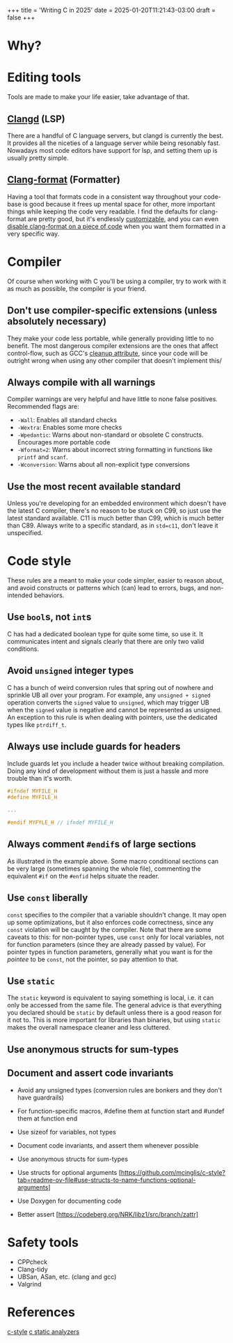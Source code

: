 +++
title = 'Writing C in 2025'
date = 2025-01-20T11:21:43-03:00
draft = false
+++

# Why?


# Editing tools

Tools are made to make your life easier, take advantage of that.

## [Clangd](https://clangd.llvm.org/) (LSP)

There are a handful of C language servers, but clangd is currently the best. It provides all the niceties of a language server while being resonably fast. Nowadays most code editors have support for lsp, and setting them up is usually pretty simple.

## [Clang-format](https://clang.llvm.org/docs/ClangFormat.html) (Formatter)

Having a tool that formats code in a consistent way throughout your code-base is good because it frees up mental space for other, more important things while keeping the code very readable. I find the defaults for clang-format are pretty good, but it's endlessly [customizable](https://clang.llvm.org/docs/ClangFormatStyleOptions.html), and you can even [disable clang-format on a piece of code](https://clang.llvm.org/docs/ClangFormatStyleOptions.html#disabling-formatting-on-a-piece-of-code) when you want them formatted in a very specific way.

# Compiler

Of course when working with C you'll be using a compiler, try to work with it as much as possible, the compiler is your friend.

## Don't use compiler-specific extensions (unless absolutely necessary)

They make your code less portable, while generally providing little to no benefit. The most dangerous compiler extensions are the ones that affect control-flow, such as GCC's [cleanup attribute](https://gcc.gnu.org/onlinedocs/gcc/Common-Variable-Attributes.html#index-cleanup-variable-attribute), since your code will be outright wrong when using any other compiler that doesn't implement this/

## Always compile with all warnings

Compiler warnings are very helpful and have little to none false positives. Recommended flags are:

- `-Wall`: Enables all standard checks
- `-Wextra`: Enables some more checks
- `-Wpedantic`: Warns about non-standard or obsolete C constructs. Encourages more portable code
- `-Wformat=2`: Warns about incorrect string formatting in functions like `printf` and `scanf`.
- `-Wconversion`: Warns about all non-explicit type conversions

## Use the most recent available standard

Unless you're developing for an embedded environment which doesn't have the latest C compiler, there's no reason to be stuck on C99, so just use the latest standard available. C11 is much better than C99, which is much better than C89. Always write to a specific standard, as in `std=c11`, don't leave it unspecified.
# Code style

These rules are a meant to make your code simpler, easier to reason about, and avoid constructs or patterns which (can) lead to errors, bugs, and non-intended behaviors.

## Use `bool`s, not `int`s

C has had a dedicated boolean type for quite some time, so use it. It communicates intent and signals clearly that there are only two valid conditions.

## Avoid `unsigned` integer types

C has a bunch of weird conversion rules that spring out of nowhere and sprinkle UB all over your program. For example, any `unsigned + signed` operation converts the `signed` value to `unsigned`, which may trigger UB when the `signed` value is negative and cannot be represented as unsigned. An exception to this rule is when dealing with pointers, use the dedicated types like `ptrdiff_t`.
## Always use include guards for headers

Include guards let you include a header twice without breaking compilation. Doing any kind of development without them is just a hassle and more trouble than it's worth.

```c
#ifndef MYFILE_H
#define MYFILE_H

...

#endif MYFYLE_H // ifndef MYFILE_H
```

## Always comment `#endif`s of large sections

As illustrated in the example above. Some macro conditional sections can be very large (sometimes spanning the whole file), commenting the equivalent `#if` on the `#enfid` helps situate the reader.

## Use `const` liberally

`const` specifies to the compiler that a variable shouldn't change. It may open up some optimizations, but it also enforces code correctness, since any `const` violation will be caught by the compiler. Note that there are some caveats to this: for non-pointer types, use `const` only for local variables, not for function parameters (since they are already passed by value). For pointer types in function parameters, generally what you want is for the *pointee* to be `const`, not the pointer, so pay attention to that.

## Use `static`

The `static` keyword is equivalent to saying something is local, i.e. it can only be accessed from the same file. The general advice is that everything you declared should be `static` by default unless there is a good reason for it not to. This is more important for libraries than binaries, but using `static` makes the overall namespace cleaner and less cluttered.

## Use anonymous structs for sum-types

## Document and assert code invariants

- Avoid any unsigned types (conversion rules are bonkers and they don't have guardrails)
- For function-specific macros, #define them at function start and #undef them at function end
- Use sizeof for variables, not types
- Document code invariants, and assert them whenever possible
- Use anonymous structs for sum-types
- Use structs for optional arguments [https://github.com/mcinglis/c-style?tab=readme-ov-file#use-structs-to-name-functions-optional-arguments]


- Use Doxygen for documenting code
- Better assert [https://codeberg.org/NRK/libz1/src/branch/zattr]

# Safety tools

- CPPcheck
- Clang-tidy
- UBSan, ASan, etc. (clang and gcc)
- Valgrind

# References

[c-style](https://github.com/mcinglis/c-style)
[c static analyzers](https://nrk.neocities.org/articles/c-static-analyzers)
